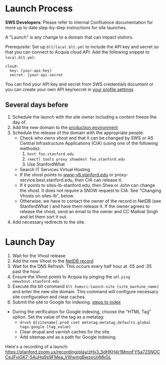 # Launch Process

**SWS Developers**: Please refer to internal Confluence documentation for more up to date step-by-step instructions for site launches.

A "Launch" is any change to a domain that can impact visitors.

Prerequisite:
Set up `blt/local.blt.yml` to include the API key and secret so that you can connect to Acquia cloud API.
Add the following snippet to `local.blt.yml`:
```
cloud:
  key: [your-api-key]
  secret: [your-api-secret
```
You can find your API key and secret from SWS credentials document or you can create your own API key/secret in [your profile settings](https://cloud.acquia.com/a/profile/tokens)

## Several days before
1. Schedule the launch with the site owner including a content freeze the day of.
1. Add the new domain to the [production environment](https://cloud.acquia.com/app/develop/applications/23a85077-2967-41a4-be22-a84c24e0f81a/environments/265865-23a85077-2967-41a4-be22-a84c24e0f81a/domains)
1. Schedule the release of the domain with the appropriate people.
   * Check who owns vhost and that it can be changed by SWS or AS Central Infrastructure Applications (CIA) (using one of the following methods):
     1. `host foo.stanford.edu`
     1. `remctl tools proxy showdest foo.stanford.edu`
     1. Use StanfordWhat
   * Search IT Services Virtual Hosting
   * If the vhost points to www-v6.stanford.edu or proxy-service.best.stanford.edu, then CIA can release it.
   * If it points to sites-lb-stanford.edu, then Shea or John can change the vhost. It does not require a SNOW request to CIA. See "Changing Vhosts on sites-lb", below.
   * Otherwise, we have to contact the owner of the record in NetDB (see StanfordWhat ) and have them release it. If the owner agrees to release the vhost, send an email to the owner and CC Malkiat Singh and let them sort it out.
1. Add necessary redirects to the site.

# Launch Day
1. Wait for the Vhost release
1. Add the new Vhost to the [NetDB record](https://netdb.stanford.edu/node_info?name=swshumsci.stanford.edu&history=%252Fqsearch%253Fsearch_string%253Dswshumsci%2526search_type%253DNodes)
1. Wait for the DNS Refresh. This occurs every half hour at :05 and :35 past the hour.
1. Ensure the Vhost points to Acquia by pinging the url. `ping newvhost.stanford.edu`
1. Execute the blt command `blt humsci:launch-site [site_machine_name]` and enter the new site domain. This command will
configure necessary site configuration and clear caches.
1. Submit the site to Google for indexing: [steps to index](https://asconfluence.stanford.edu/confluence/display/SWS/Submit+sitemap+to+Google+Webmaster+tools)
  * During the verification for Google indexing, choose the "HTML Tag" option. Set the value of the tag as a metatag:
    * `drush @[sitename].prod cset metatag.metatag_defaults.global tags.google [tag_value]`
    * Clear drupal and varnish caches for the site.
    * Add sitemap.xml as a path for Google indexing.

Here's a recording of a launch: https://stanford.zoom.us/recording/play/zHx3_5dHKH4r1MmnFYSa72SNOCCeJFviGK7-5AuHq9s9FMea_VWwmgBwzpUnMkGL
